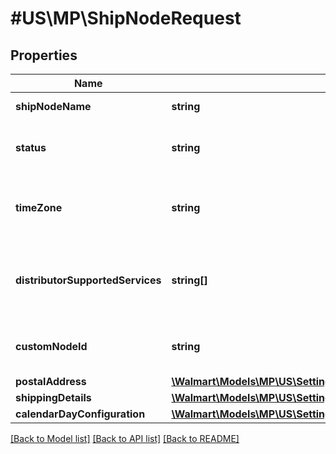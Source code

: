 # #US\MP\ShipNodeRequest

## Properties

Name | Type | Description | Notes
------------ | ------------- | ------------- | -------------
**shipNodeName** | **string** | Name of the fulfillment center. | [optional]
**status** | **string** | Status of fulfillment center. Allowed values: ACTIVE, INACTIVE.. | [optional]
**timeZone** | **string** | Time zone that the seller ships from.Allowed timezones are PST, EST, CST, MST. | [optional]
**distributorSupportedServices** | **string[]** | The services supported by the defined physical ship node . The allowed values: TWO_DAY_DELIVERY. | [optional]
**customNodeId** | **string** | Custom node identifier provided by seller. Allowed values are alphanumeric | String | [optional]
**postalAddress** | [**\Walmart\Models\MP\US\Settings\GetAllFulfillmentCenters200ResponseInnerPostalAddress**](GetAllFulfillmentCenters200ResponseInnerPostalAddress.md) |  | [optional]
**shippingDetails** | [**\Walmart\Models\MP\US\Settings\GetAllFulfillmentCenters200ResponseInnerShippingDetailsInner[]**](GetAllFulfillmentCenters200ResponseInnerShippingDetailsInner.md) | Shipping Details. | [optional]
**calendarDayConfiguration** | [**\Walmart\Models\MP\US\Settings\CreateFulfillmentCenterRequestShipNodeInnerCalendarDayConfiguration**](CreateFulfillmentCenterRequestShipNodeInnerCalendarDayConfiguration.md) |  | [optional]


[[Back to Model list]](../) [[Back to API list]](../../Api/US/MP) [[Back to README]](../../README.md)
